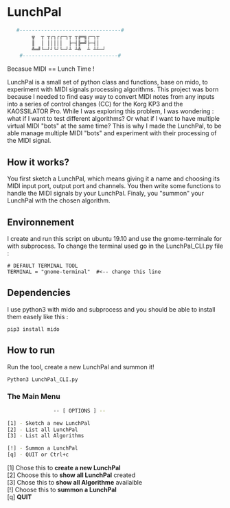 # LunchPal
```bash
   #---------------------------------#
        ╦  ┬ ┬┌┐┌┌─┐┬ ┬╔═╗┌─┐┬  
        ║  │ │││││  ├─┤╠═╝├─┤│  
        ╩═╝└─┘┘└┘└─┘┴ ┴╩  ┴ ┴┴─┘               
    #-------------------------------#
```
Becasue MIDI == Lunch Time !

LunchPal is a small set of python class and functions, base on mido, to experiment with MIDI signals processing algorithms. This project was born because I needed to find easy way to convert MIDI notes from any inputs into a series of control changes (CC) for the Korg KP3 and the KAOSSILATOR Pro. While I was exploring this problem, I was wondering : what if I want to test different algorithms? Or what if I want to have multiple virtual MIDI "bots" at the same time? This is why I made the LunchPal, to be able manage multiple MIDI "bots" and experiment with their processing of the MIDI signal.

## How it works?
You first sketch a LunchPal, which means giving it a name and choosing its MIDI input port, output port and channels. You then write some functions to handle the MIDI signals by your LunchPal. Finaly, you "summon" your LunchPal with the chosen algorithm.

## Environnement
I create and run this script on ubuntu 19.10 and use the gnome-terminale for with subprocess. To change the terminal used go in the LunchPal_CLI.py file : 
```Python3
# DEFAULT TERMINAL TOOL
TERMINAL = "gnome-terminal"  #<-- change this line
```

## Dependencies
I use python3 with mido and subprocess and you should be able to install them easely like this :
```Python3
pip3 install mido
```

## How to run
Run the tool, create a new LunchPal and summon it!
```
Python3 LunchPal_CLI.py
```

### The Main Menu
```bash
               -- [ OPTIONS ] --

[1] - Sketch a new LunchPal
[2] - List all LunchPal 
[3] - List all Algorithms

[!] - Summon a LunchPal
[q] - QUIT or Ctrl+c  
```
[1] Chose this to **create a new LunchPal**  
[2] Choose this to **show all LunchPal** created  
[3] Chose this to **show all Algorithme** availaible  
[!] Choose this to **summon a LunchPal**  
[q] **QUIT**  

